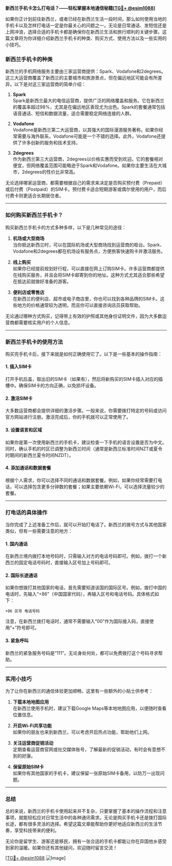 **新西兰手机卡怎么打电话？——轻松掌握本地通信秘籍[[TG💪+ @esim1088](https://t.me/s/esim1088)]**

如果你正计划前往新西兰，或者已经在新西兰生活一段时间，那么如何使用当地的手机卡以及怎样打电话一定是你最关心的问题之一。无论是日常通话、发短信还是上网冲浪，选择合适的手机卡都是确保你在新西兰生活和旅行顺利的关键步骤。这篇文章将为你详细介绍新西兰手机卡的种类、购买方式、使用方法以及一些实用的小技巧。

### 新西兰手机卡的种类

新西兰的手机网络服务主要由三家运营商提供：Spark、Vodafone和2degrees。这三大运营商覆盖了新西兰的主要城市和旅游景点，但在偏远地区可能会有所差异。以下是对这三家运营商的简单介绍：

1. **Spark**  
   Spark是新西兰最大的电信运营商，提供广泛的网络覆盖和服务。它在新西兰的覆盖率超过98%，尤其是在偏远地区表现尤为出色。Spark的套餐通常包括语音通话、短信和数据流量，适合需要稳定网络连接的人群。

2. **Vodafone**  
   Vodafone是新西兰第二大运营商，以其强大的国际漫游服务著称。如果你经常需要与海外联系，Vodafone可能是一个不错的选择。此外，Vodafone还提供了许多创新的服务和技术支持。

3. **2degrees**  
   作为新西兰第三大运营商，2degrees以价格实惠而受到欢迎。它的套餐相对便宜，但网络覆盖范围可能略逊于Spark和Vodafone。如果你主要生活在大城市，2degrees的性价比非常高。

无论选择哪家运营商，都需要根据自己的需求来决定是否购买预付费（Prepaid）或后付费（Postpaid）的SIM卡。预付费卡适合短期游客或偶尔使用的用户，而后付费卡则更适合长期居住者。

---

### 如何购买新西兰手机卡？

购买新西兰手机卡的方式多种多样，以下是几种常见的途径：

1. **机场或大型商场**  
   当你抵达新西兰时，可以在国际机场或大型商场找到运营商的柜台。Spark、Vodafone和2degrees都在机场设有服务点，方便旅客快速购卡并激活服务。

2. **线上购买**  
   如果你已经提前规划好行程，可以直接在网上订购SIM卡。许多运营商都提供在线购买服务，并且会将SIM卡邮寄到你的地址。这种方式尤其适合那些希望在抵达前就做好准备的游客。

3. **便利店或零售店**  
   在新西兰的便利店、超市或电子商店里，你也可以找到各种品牌的SIM卡。这些地方的价格通常较为透明，而且你可以直接咨询店员获取帮助。

无论通过哪种方式购买，记得带上有效的护照或其他身份证明文件，因为大多数运营商都需要核实用户的个人信息。

---

### 新西兰手机卡的使用方法

购买完手机卡后，接下来就是如何正确使用它了。以下是一些基本的操作指南：

#### 1. 插入SIM卡  
   打开手机后盖，取出旧的SIM卡（如果有），然后将新购买的SIM卡插入对应的插槽中。确保SIM卡的方向正确，以免损坏设备。

#### 2. 激活SIM卡  
   大多数运营商都会提供详细的激活步骤。一般来说，你需要拨打特定的号码或访问官方网站进行注册。激活完成后，你的手机就可以正常使用了。

#### 3. 设置语言和区域  
   如果你是第一次使用新西兰的手机卡，建议检查一下手机的语言设置是否为中文。同时，确认手机的时区已调整为新西兰时间（通常是新西兰标准时间NZT或夏令时期间的新西兰夏令时间NZDT）。

#### 4. 添加通话和数据套餐  
   根据个人需求，你可以选择不同的通话和数据套餐。例如，如果你经常需要打电话，可以选择包含更多分钟数的套餐；如果主要依赖Wi-Fi，可以选择流量较少的套餐。

---

### 打电话的具体操作

当你完成了上述准备工作后，就可以开始打电话了。新西兰的拨号方式与其他国家类似，但有一些需要注意的地方：

#### 1. 国内通话  
   在新西兰境内拨打本地号码时，只需输入对方的电话号码即可。例如，拨打一个新西兰的固定电话号码时，直接输入区号加上号码即可。

#### 2. 国际长途通话  
   如果你想拨打其他国家的电话，首先需要知道该国的国际区号。例如，拨打中国的电话时，先输入“+86”（中国国家代码），再输入区号和电话号码。具体格式如下：
   ```
   +86 区号 电话号码
   ```
   注意，在新西兰拨打电话时，通常不需要输入“00”作为国际接入码，直接使用“+”符号即可。

#### 3. 紧急呼叫  
   新西兰的紧急服务号码是“111”。无论身处何处，都可以免费拨打这个号码寻求帮助。

---

### 实用小技巧

为了让你在新西兰的通信体验更加顺畅，这里有一些额外的小贴士供参考：

1. **下载本地地图应用**  
   在新西兰使用手机时，建议下载Google Maps等本地地图应用，以便随时查看位置信息。

2. **开启Wi-Fi共享功能**  
   如果你的朋友也来到新西兰，可以考虑开启热点功能，帮助他们上网。

3. **关注运营商促销活动**  
   定期查看运营商官网或社交媒体账号，了解最新的促销活动，有时会有意想不到的好康。

4. **保留原始SIM卡**  
   如果你有其他国家的手机卡，建议保留一张原始SIM卡备用，以防万一出现问题。

---

### 总结

总的来说，新西兰的手机卡使用起来并不复杂，只要掌握了基本的操作流程和注意事项，就能轻松应对日常生活中的各种通讯需求。无论是购买手机卡还是拨打国际长途，都有很多灵活的选择。希望这篇文章能帮助你更好地适应新西兰的生活节奏，享受科技带来的便利。

无论你是留学生、游客还是移民，拥有一张合适的手机卡都能让你在异国他乡感受到家的温暖。如果你还有其他疑问，欢迎随时留言交流！

[[TG💪+ @esim1088](https://t.me/s/esim1088) ![Image](https://i.postimg.cc/4NQfJmqS/Snipaste-2025-05-13-00-14-12.png)]